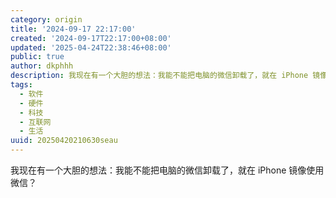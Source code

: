 ```yaml
---
category: origin
title: '2024-09-17 22:17:00'
created: '2024-09-17T22:17:00+08:00'
updated: '2025-04-24T22:38:46+08:00'
public: true
author: dkphhh
description: 我现在有一个大胆的想法：我能不能把电脑的微信卸载了，就在 iPhone 镜像使用微信……
tags:
  - 软件
  - 硬件
  - 科技
  - 互联网
  - 生活
uuid: 20250420210630seau
---
```


我现在有一个大胆的想法：我能不能把电脑的微信卸载了，就在 iPhone 镜像使用微信？

